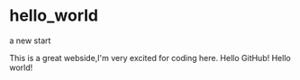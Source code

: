 # hello_world
a new start

This is a great webside,I'm very excited for coding here.
Hello GitHub!
Hello world!
